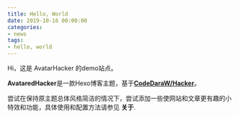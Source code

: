 ```yaml
---
title: Hello, World
date: 2019-10-16 00:00:00
categories:
- news
tags:
- hello, world
---
```


Hi，这是 AvatarHacker 的demo站点。

**AvataredHacker**是一款Hexo博客主题，基于[**CodeDaraW/Hacker**](https://github.com/CodeDaraW/Hacker)。

尝试在保持原主题总体风格简洁的情况下，尝试添加一些使网站和文章更有趣的小特效和功能，具体使用和配置方法请参见 **关于**.